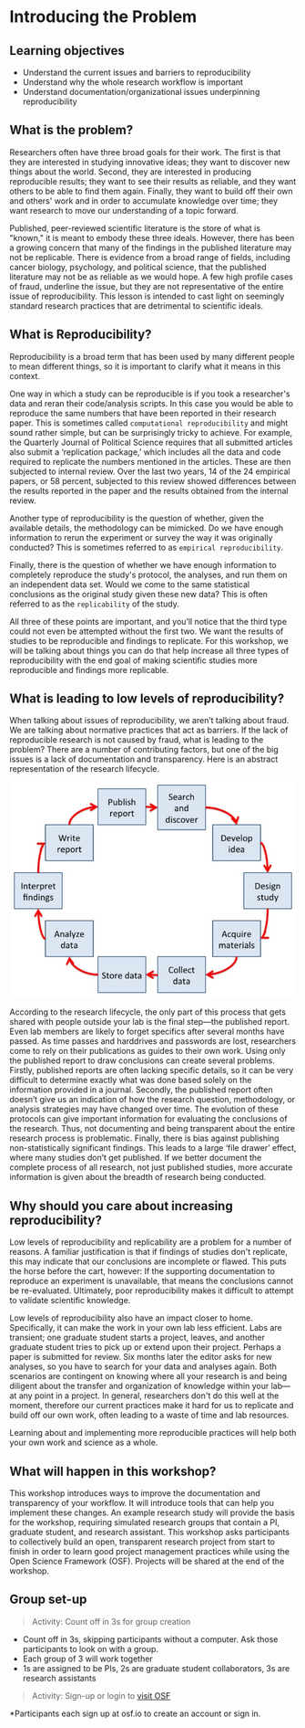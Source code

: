 # Introducing the Problem

## Learning objectives
* Understand the current issues and barriers to reproducibility
* Understand why the whole research workflow is important
* Understand documentation/organizational issues underpinning reproducibility

## What is the problem?

Researchers often have three broad goals for their work. The first is that they are interested in studying innovative ideas; they want to discover new things about the world. Second, they are interested in producing reproducible results; they want to see their results as reliable, and they want others to be able to find them again. Finally, they want to build off their own and others' work and in order to accumulate knowledge over time; they want research to move our understanding of a topic forward. 

Published, peer-reviewed scientific literature is the store of what is "known," it is meant to embody these three ideals.  However, there has been a growing concern that many of the findings in the published literature may not be replicable. There is evidence from a broad range of fields, including cancer biology, psychology, and political science, that the published literature may not be as reliable as we would hope. A few high profile cases of fraud, underline the issue, but they are not representative of the entire issue of reproducibility. This lesson is intended to cast light on seemingly standard research practices that are detrimental to scientific ideals. 


## What is Reproducibility?

Reproducibility is a broad term that has been used by many different people to mean different things, so it is important to clarify what it means in this context. 

One way in which a study can be reproducible is if you took a researcher's data and reran their code/analysis scripts. In this case you would be able to reproduce the same numbers that have been reported in their research paper. This is sometimes called `computational reproducibility` and might sound rather simple, but can be surprisingly tricky to achieve. For example, the Quarterly Journal of Political Science requires that all submitted articles also submit a ‘replication package,’ which includes all the data and code required to replicate the numbers mentioned in the articles. These are then subjected to internal review. Over the last two years, 14 of the 24 empirical papers, or 58 percent, subjected to this review showed differences between the results reported in the paper and the results obtained from the internal review.

Another type of reproducibility is the question of whether, given the available details, the methodology can be mimicked. Do we have enough information to rerun the experiment or survey the way it was originally conducted? This is sometimes referred to as `empirical reproducibility`.

Finally, there is the question of whether we have enough information to completely reproduce the study's protocol, the analyses, and run them on an independent data set. Would we come to the same statistical conclusions as the original study given these new data? This is often referred to as the `replicability` of the study.

All three of these points are important, and you’ll notice that the third type could not even be attempted without the first two. We want the results of studies to be reproducible and findings to replicate. For this workshop, we will be talking about things you can do that help increase all three types of reproducibility with the end goal of making scientific studies more reproducible and findings more replicable.


## What is leading to low levels of reproducibility?

When talking about issues of reproducibility, we aren’t talking about fraud. We are talking about normative practices that act as barriers. If the lack of reproducible research is not caused by fraud, what is leading to the problem? There are a number of contributing factors, but one of the big issues is a lack of documentation and transparency. Here is an abstract representation of the research lifecycle. 

![research lifecycle](intro_figs/research_lifecycle.png)


According to the research lifecycle, the only part of this process that gets shared with people outside your lab is the final step—the published report. Even lab members are likely to forget specifics after several months have passed. As time passes and harddrives and passwords are lost, researchers come to rely on their publications as guides to their own work. Using only the published report to draw conclusions can create several problems. Firstly, published reports are often lacking specific details, so it can be very difficult to determine exactly what was done based solely on the information provided in a journal. Secondly, the published report often doesn’t give us an indication of how the research question, methodology, or analysis strategies may have changed over time. The evolution of these protocols can give important information for evaluating the conclusions of the research. Thus, not documenting and being transparent about the entire research process is problematic. Finally, there is bias against publishing non-statistically significant findings. This leads to a large ‘file drawer’ effect, where many studies don’t get published. If we better document the complete process of all research, not just published studies, more accurate information is given about the breadth of research being conducted. 

## Why should you care about increasing reproducibility?

Low levels of reproducibility and replicability are a problem for a number of reasons. A familiar justification is that if findings of studies don't replicate, this may indicate that our conclusions are incomplete or flawed. This puts the horse before the cart, however: If the supporting documentation to reproduce an experiment is unavailable, that means the conclusions cannot be re-evaluated. Ultimately, poor reproducibility makes it difficult to attempt to validate scientific knowledge.

Low levels of reproducibility also have an impact closer to home. Specifically, it can make the work in your own lab less efficient. Labs are transient; one graduate student starts a project, leaves, and another graduate student tries to pick up or extend upon their project. Perhaps a paper is submitted for review. Six months later the editor asks for new analyses, so you have to search for your data and analyses again. Both scenarios are contingent on knowing where all your research is and being diligent about the transfer and organization of knowledge within your lab—at any point in a project. In general, researchers don't do this well at the moment, therefore our current practices make it hard for us to replicate and build off our own work, often leading to a waste of time and lab resources. 

Learning about and implementing more reproducible practices will help both your own work and science as a whole. 


## What will happen in this workshop?

This workshop introduces ways to improve the documentation and transparency of your workflow. It will introduce tools that can help you implement these changes. An example research study will provide the basis for the workshop, requiring simulated research groups that contain a PI, graduate student, and research assistant. This workshop asks participants to collectively build an open, transparent research project from start to finish in order to learn good project management practices while using the Open Science Framework (OSF). Projects will be shared at the end of the workshop. 

## Group set-up

> Activity: Count off in 3s for group creation

* Count off in 3s, skipping participants without a computer. Ask those participants to look on with a group. 
* Each group of 3 will work together
* 1s are assigned to be PIs, 2s are graduate student collaborators, 3s are research assistants

> Activity: Sign-up or login to [visit OSF](https://osf.io)

*Participants each sign up at osf.io to create an account or sign in.





